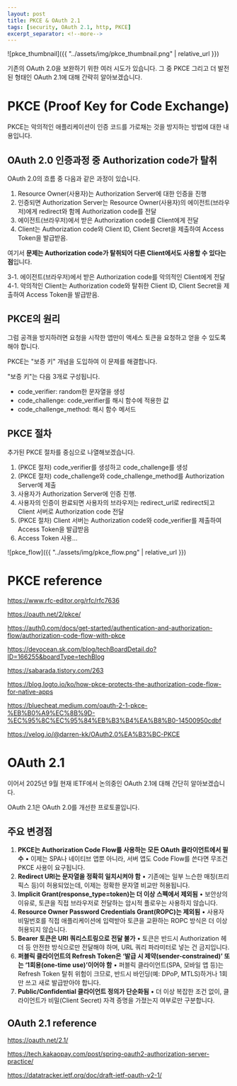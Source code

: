 ```yaml
---
layout: post
title: PKCE & OAuth 2.1
tags: [security, OAuth 2.1, http, PKCE]
excerpt_separator: <!--more-->
---
```


![pkce_thumbnail]({{ "../assets/img/pkce_thumbnail.png" | relative_url }})

기존의 OAuth 2.0을 보완하기 위한 여러 시도가 있습니다. 그 중 PKCE 그리고 더 발전된 형태인 OAuth 2.1에 대해 간략히 알아보겠습니다.

# PKCE (Proof Key for Code Exchange)

PKCE는 악의적인 애플리케이션이 인증 코드를 가로채는 것을 방지하는 방법에 대한 내용입니다.

## OAuth 2.0 인증과정 중 Authorization code가 탈취

OAuth 2.0의 흐름 중 다음과 같은 과정이 있습니다.

1. Resource Owner(사용자)는 Authorization Server에 대한 인증을 진행
2. 인증되면 Authorization Server는 Resource Owner(사용자)의 에이전트(브라우저)에게 redirect와 함께 Authorization code를 전달
3. 에이전트(브라우저)에서 받은 Authorization code를 Client에게 전달
4. Client는 Authorization code와 Client ID, Client Secret을 제출하여 Access Token을 발급받음.

여기서 **문제는 Authorization code가 탈취되어 다른 Client에서도 사용할 수 있다는 점**입니다.

3-1. 에이전트(브라우저)에서 받은 Authorization code를 악의적인 Client에게 전달
4-1. 악의적인 Client는 Authorization code와 탈취한 Client ID, Client Secret을 제출하여 Access Token을 발급받음.

## PKCE의 원리

그럼 공격을 방지하려면 요청을 시작한 앱만이 액세스 토큰을 요청하고 얻을 수 있도록 해야 합니다.

PKCE는 "보증 키" 개념을 도입하여 이 문제를 해결합니다.

"보증 키"는 다음 3개로 구성됩니다.

- code_verifier: random한 문자열을 생성
- code_challenge: code_verifier를 해시 함수에 적용한 값
- code_challenge_method: 해시 함수 메서드

## PKCE 절차

추가된 PKCE 절차를 중심으로 나열해보겠습니다.

1. (PKCE 절차) code_verifier를 생성하고 code_challenge를 생성
2. (PKCE 절차) code_challenge와 code_challenge_method를 Authorization Server에 제출
3. 사용자가 Authorization Server에 인증 진행.
4. 사용자의 인증이 완료되면 사용자의 브라우저는 redirect_url로 redirect되고 Client 서버로 Authorization code 전달
5. (PKCE 절차) Client 서버는 Authorization code와 code_verifier를 제출하여 Access Token을 발급받음
6. Access Token 사용...

![pkce_flow]({{ "../assets/img/pkce_flow.png" | relative_url }})

# PKCE reference

https://www.rfc-editor.org/rfc/rfc7636

https://oauth.net/2/pkce/

https://auth0.com/docs/get-started/authentication-and-authorization-flow/authorization-code-flow-with-pkce

https://devocean.sk.com/blog/techBoardDetail.do?ID=166255&boardType=techBlog

https://sabarada.tistory.com/263

https://blog.logto.io/ko/how-pkce-protects-the-authorization-code-flow-for-native-apps

https://bluecheat.medium.com/oauth-2-1-pkce-%EB%B0%A9%EC%8B%9D-%EC%95%8C%EC%95%84%EB%B3%B4%EA%B8%B0-14500950cdbf

https://velog.io/@darren-kk/OAuth2.0%EA%B3%BC-PKCE

# OAuth 2.1

이어서 2025년 9월 현재 IETF에서 논의중인 OAuth 2.1에 대해 간단히 알아보겠습니다.

OAuth 2.1은 OAuth 2.0를 개선한 프로토콜입니다.

## 주요 변경점

1. **PKCE는 Authorization Code Flow를 사용하는 모든 OAuth 클라이언트에서 필수**
   • 이제는 SPA나 네이티브 앱뿐 아니라, 서버 앱도 Code Flow를 쓴다면 무조건 PKCE 사용이 요구됩니다.
2. **Redirect URI는 문자열을 정확히 일치시켜야 함**
   • 기존에는 일부 느슨한 매칭(프리픽스 등)이 허용되었는데, 이제는 정확한 문자열 비교만 허용됩니다.
3. **Implicit Grant(response_type=token)는 더 이상 스펙에서 제외됨**
   • 보안상의 이유로, 토큰을 직접 브라우저로 전달하는 암시적 플로우는 사용하지 않습니다.
4. **Resource Owner Password Credentials Grant(ROPC)는 제외됨**
   • 사용자 비밀번호를 직접 애플리케이션에 입력받아 토큰을 교환하는 ROPC 방식은 더 이상 허용되지 않습니다.
5. **Bearer 토큰은 URI 쿼리스트링으로 전달 불가**
   • 토큰은 반드시 Authorization 헤더 등 안전한 방식으로만 전달해야 하며, URL 쿼리 파라미터로 넣는 건 금지입니다.
6. **퍼블릭 클라이언트의 Refresh Token은 ‘발급 시 제약(sender-constrained)’ 또는 ‘1회용(one-time use)’이어야 함**
   • 퍼블릭 클라이언트(SPA, 모바일 앱 등)는 Refresh Token 탈취 위험이 크므로, 반드시 바인딩(예: DPoP, MTLS)하거나 1회만 쓰고 새로 발급받아야 합니다.
7. **Public/Confidential 클라이언트 정의가 단순화됨**
   • 더 이상 복잡한 조건 없이, 클라이언트가 비밀(Client Secret) 자격 증명을 가졌는지 여부로만 구분합니다.

## OAuth 2.1 reference

https://oauth.net/2.1/

https://tech.kakaopay.com/post/spring-oauth2-authorization-server-practice/

https://datatracker.ietf.org/doc/draft-ietf-oauth-v2-1/
